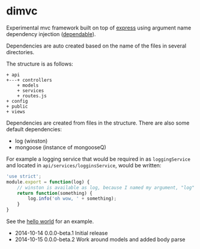 # dimvc

Experimental mvc framework built on top of [express](http://expressjs.com/) using argument name dependency injection ([dependable](https://www.npmjs.org/package/dependable)).

Dependencies are auto created based on the name of the files in several directories.

The structure is as follows:

    + api
    +---+ controllers
        + models
        + services
        + routes.js
    + config
    + public
    + views

Dependencies are created from files in the structure. There are also some default dependencies:

* log (winston)
* mongoose (instance of mongooseQ)

For example a logging service that would be required in as `loggingService` and located in `api/services/logginsService`, would be written:

```javascript
'use strict';
module.export = function(log) {
    // winston is available as log, because I named my argument, "log"
    return function(something) {
        log.info('oh wow, ' + something);
    }
}
```

See the [hello world](https://github.com/pajtai/dimvc-hello-world) for an example.

* 2014-10-14 0.0.0-beta.1 Initial release
* 2014-10-15 0.0.0-beta.2 Work around models and added body parse
